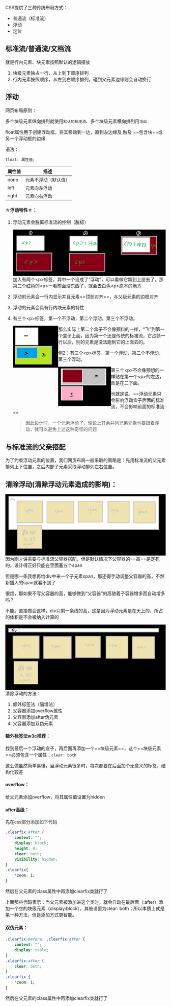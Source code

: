CSS提供了三种传统布局方式：

* 普通流（标准流）
* 浮动
* 定位

## 标准流/普通流/文档流

就是行内元素、块元素按照默认的逻辑摆放

1. 块级元素独占一行，从上到下顺序排列
2. 行内元素按照顺序，从左到右顺序排列，碰到父元素边缘则会自动换行



## 浮动

网页布局原则：

多个块级元素纵向排列就使用`默认的标准流`、多个块级元素横向排列用`浮动`

float属性用于创建浮动框，将其移动到一边，直到左边缘及 触及 ==包含块==或另一个浮动框的边缘

语法：

```css
float: 属性值;
```

| 属性值 | 描述                 |
| ------ | -------------------- |
| none   | 元素不浮动（默认值） |
| left   | 元素向左浮动         |
| right  | 元素向右浮动         |

#### ☆浮动特性☆： 

1. 浮动元素会脱离标准流的控制（脱标）

   <img align=left src="assets/image-20220711100521141.png" alt="image-20220711100521141" style="zoom:50%;" />

   加入有两个<p\>标签，其中一个设成了“浮动”，可以看做它飘到上层去了，那第二个红色的<p\>一看前面没东西了，就会去白色<p\>原本的地方

2. 浮动的元素会一行内显示并且元素==顶部对齐==，与父级元素的边框对齐

3. 浮动的元素会具有行内块元素的特性

4. 有三个<p\>标签，第一个不浮动，第二个浮动，第三个不浮动。

   <img align=left src="assets/image-20220711163751029.png" alt="image-20220711163751029" style="zoom:33%;" />

   那么实际上第二个盒子不会像预料的一样，“飞”到第一个盒子上面，因为第一个还是传统的标准流，它占领一行以后，别的元素是没法跑到它的上面去的。

   例2：有三个<p\>标签，第一个浮动，第二个不浮动，第三个浮动。

   <img align=left src="assets/image-20220711164633419.png" alt="image-20220711164633419" style="zoom:33%;" />

   第三个\<p>不会像预想的一样贴在第一个\<p>的左边，而是在二下面。

   也就是说，==浮动元素只会影响浮动盒子后面的标准流，不会影响前面的标准流==

   > 因此设计时，一个元素浮动了，理论上其余并列兄弟元素也要跟着浮动，就可以避免上述这种奇怪的问题



## 与标准流的父亲搭配

为了约束浮动元素的位置，我们网页布局一般采取的策略是：先用标准流的父元素排列上下位置，之后内部子元素采取浮动排列左右位置。



## 清除浮动(清除浮动元素造成的影响)：

<img align=left src="assets/image-20220711170102967.png" alt="image-20220711170102967" style="zoom:50%;" />

因为刚才讲需要与标准流父容器搭配，但是默认情况下父容器的==高==是定死的，设计得正好只能在里面塞五个span

但是哪一条我想再给div中来一个子元素span，那还得手动调整父容器的高，不然新插入的span就看不到了

很烦，那如果不写父容器的高，能够做到“父容器”的高随着子容器增多而自动增多吗？

不能。直接做会这样，div只剩一条线的高，这是因为浮动元素是在天上的，所占的体积是不会被纳入计算的

<img align=left src="assets/image-20220711171620121.png" alt="image-20220711171620121" style="zoom: 50%;" />

------

清除浮动的方法：

1. 额外标签法（隔墙法）
2. 父容器添加overflow属性
3. 父容器添加after伪元素
4. 父容器添加双伪元素

#### 额外标签法w3c推荐：

找到最后一个浮动的盒子，再后面再添加一个==块级元素==，这个==块级元素==必须包含一个属性：`clear: both`

这么做虽然简单易懂，当浮动元素很多时，每次都要在后面加个无意义的标签，结构化较差

#### overflow：

给父元素添加overflow，将其属性值设置为hidden

#### after高级：

先在css部分添加如下代码

```css
.clearfix:after {
    content: "";
    display: block;
    height: 0;
    clear: both;
    visibility: hidden;
}
.clearfix{
    *zoom: 1;
}
```

然后在父元素的class属性中再添加clearfix类就行了

上面那些代码表示：当父元素被添加进这个类时，就会自动在最后面（:after）添加一个空的块级元素（display:block），其被设置为clear: both；所以本质上就是第一种方法，但是添加方式更智能。

#### 双伪元素：

```css
.clearfix:before, .clearfix:after {
    content: "";
    display: table;
}
.clearfix:after {
 	clear: both;   
}
.clearfix {
    *zoom: 1;
}
```

然后在父元素的class属性中再添加clearfix类就行了